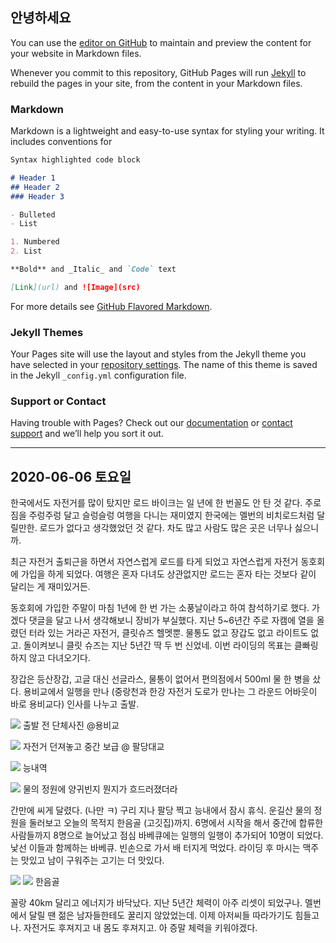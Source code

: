## 안녕하세요

You can use the [editor on GitHub](https://github.com/hrgo/bike/edit/master/index.md) to maintain and preview the content for your website in Markdown files.

Whenever you commit to this repository, GitHub Pages will run [Jekyll](https://jekyllrb.com/) to rebuild the pages in your site, from the content in your Markdown files.

### Markdown

Markdown is a lightweight and easy-to-use syntax for styling your writing. It includes conventions for

```markdown
Syntax highlighted code block

# Header 1
## Header 2
### Header 3

- Bulleted
- List

1. Numbered
2. List

**Bold** and _Italic_ and `Code` text

[Link](url) and ![Image](src)
```

For more details see [GitHub Flavored Markdown](https://guides.github.com/features/mastering-markdown/).

### Jekyll Themes

Your Pages site will use the layout and styles from the Jekyll theme you have selected in your [repository settings](https://github.com/hrgo/bike/settings). The name of this theme is saved in the Jekyll `_config.yml` configuration file.

### Support or Contact

Having trouble with Pages? Check out our [documentation](https://help.github.com/categories/github-pages-basics/) or [contact support](https://github.com/contact) and we’ll help you sort it out.





---


## 2020-06-06 토요일 

한국에서도 자전거를 많이 탔지만 로드 바이크는 일 년에 한 번꼴도 안 탄 것 같다. 주로 짐을 주렁주렁 달고 슬렁슬렁 여행을 다니는 재미였지 한국에는 멜번의 비치로드처럼 달릴만한. 로드가 없다고 생각했었던 것 같다. 차도 많고 사람도 많은 곳은 너무나 싫으니까. 

최근 자전거 출퇴근을 하면서 자연스럽게 로드를 타게 되었고 자연스럽게 자전거 동호회에 가입을 하게 되었다. 여행은 혼자 다녀도 상관없지만 로드는 혼자 타는 것보다 같이 달리는 게 재미있거든. 

동호회에 가입한 주말이 마침 1년에 한 번 가는 소풍날이라고 하여 참석하기로 했다. 가겠다 댓글을 달고 나서 생각해보니 장비가 부실했다. 지난 5~6년간 주로 자캠에 열을 올렸던 터라 있는 거라곤 자전거, 클릿슈즈 헬멧뿐. 물통도 없고 장갑도 없고 라이트도 없고. 돌이켜보니 클릿 슈즈는 지난 5년간 딱 두 번 신었네. 이번 라이딩의 목표는 클빠링 하지 않고 다녀오기다.  

장갑은 등산장갑, 고글 대신 선글라스, 물통이 없어서 편의점에서 500ml 물 한 병을 샀다. 용비교에서 일행을 만나 (중랑천과 한강 자전거 도로가 만나는 그 라운드 어바웃이 바로 용비교다) 인사를 나누고 출발. 

![](https://lh3.googleusercontent.com/qHR3Y9hbaiWHPvFB6_OpehYUdFyG8q8oZK_wbEwU65gBXWw1UFzO6bL-gBSwrSCWT2jOnp1H5hRtoq40w2U=w586-h440-rw)
출발 전 단체사진 @용비교

![](https://lh3.googleusercontent.com/HwqI7sp4Dgs12mdJXilAGp5fwqFPpKoe4l-Tf35OrYRsvnfi4wwTjSz_LoctYeRqvh34aCqFhYRZw_FydxA=s440-rw)
자전거 던져놓고 중간 보급 @ 팔당대교


![](https://lh3.googleusercontent.com/kGycVT_J7u_HH4v3qM4icAhai6sN9LHRLkKUPlVEMa25w9KPOhUWO3Re_tlriRfySjJqYKlQgxtvs3hQk9w=w1600) 
능내역

![](https://lh3.googleusercontent.com/y0T9nt1UJzWtduCImRyW_myH-P1Sxky7Ucu3eIqxg7eTYMCq8kKgXikDNvjUK_80pQ3cQ--wCsDpRNSB9wc=w1600)
물의 정원에 양귀빈지 뭔지가 흐드러졌더라

간만에 씨게 달렸다. (나만 ㅋ) 구리 지나 팔당 찍고 능내에서 잠시 휴식. 운길산 물의 정원을 둘러보고 오늘의 목적지 한음골 (고깃집)까지. 6명에서 시작을 해서 중간에 합류한 사람들까지 8명으로 늘어났고 점심 바베큐에는 일행의 일행이 추가되어 10명이 되었다. 낯선 이들과 함께하는 바베큐. 빈손으로 가서 배 터지게 먹었다. 라이딩 후 마시는 맥주는 맛있고 남이 구워주는 고기는 더 맛있다. 


![](https://lh3.googleusercontent.com/kpv-cE_VL_nTwcg-qodaUGsxS8xgQsbIK3-nnrSP9QNYAOHIbv7zJY2Jubt-n2IgnyWibC-Zgr_6EUG-D4Y=w1190-h440-rw)
![](https://lh3.googleusercontent.com/Hrj-qPhjn27usuPJCbynENnHa0VsTyZx_h_QOZrcL-EliTfd2-kGXe8u6KI29PGCQqSiHcjSJsURVnswg-M=w1188-h440-rw)
한음골


꼴랑 40km 달리고 에너지가 바닥났다. 지난 5년간 체력이 아주 리셋이 되었구나. 멜번에서 달릴 땐 젊은 남자들한테도 꿀리지 않았었는데. 이제 아저씨들 따라가기도 힘들고나. 자전거도 후져지고 내 몸도 후져지고. 아 증말 체력을 키워야겠다.

